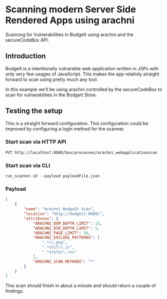# Scanning modern Server Side Rendered Apps using arachni

Scanning for Vulnerabilities in BodgeIt using arachni and the secureCodeBox API.

## Introduction

BodgeIt is a intentionally vulnarable web application written in JSPs with only very few usages of JavaScript.
This makes the app relativly straight forward to scan using pretty much any tool.

In this example we'll be using arachni controlled by the secureCodeBox to scan for vulnarabilties in the BodgeIt Store.

## Testing the setup

This is a straight forward configuration.
This configuration could be improved by configuring a login method for the scanner.

### Start scan via HTTP API

`PUT http://localhost:8080/box/processes/arachni_webapplicationscan`

### Start scan via CLI

`run_scanner.sh --payload payloadFile.json`

### Payload

```json
[
    {
        "name": "Arachni BodgeIt Scan",
        "location": "http://bodgeit:8080/",
        "attributes": {
            "ARACHNI_DOM_DEPTH_LIMIT": 15,
            "ARACHNI_DIR_DEPTH_LIMIT": 5,
            "ARACHNI_PAGE_LIMIT": 50,
            "ARACHNI_EXCLUDE_PATTERNS": [
                ".*\\.png",
                ".*util\\.js",
                ".*style\\.css"
            ],
            "ARACHNI_SCAN_METHODS": "*"
        }
    }
]
```

This scan should finish in about a minute and should return a couple of findings.
